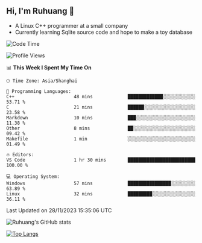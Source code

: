 ## Hi, I'm Ruhuang 👋

- A Linux C++ programmer at a small company
- Currently learning Sqlite source code and hope to make a toy database

<!--START_SECTION:waka-->
![Code Time](http://img.shields.io/badge/Code%20Time-52%20hrs%2056%20mins-blue)

![Profile Views](http://img.shields.io/badge/Profile%20Views-37-blue)

📊 **This Week I Spent My Time On** 

```text
🕑︎ Time Zone: Asia/Shanghai

💬 Programming Languages: 
C++                      48 mins             █████████████░░░░░░░░░░░░   53.71 % 
C                        21 mins             ██████░░░░░░░░░░░░░░░░░░░   23.58 % 
Markdown                 10 mins             ███░░░░░░░░░░░░░░░░░░░░░░   11.38 % 
Other                    8 mins              ██░░░░░░░░░░░░░░░░░░░░░░░   09.42 % 
Makefile                 1 min               ░░░░░░░░░░░░░░░░░░░░░░░░░   01.49 % 

🔥 Editors: 
VS Code                  1 hr 30 mins        █████████████████████████   100.00 % 

💻 Operating System: 
Windows                  57 mins             ████████████████░░░░░░░░░   63.89 % 
Linux                    32 mins             █████████░░░░░░░░░░░░░░░░   36.11 % 
```


 Last Updated on 28/11/2023 15:35:06 UTC
<!--END_SECTION:waka-->

![Ruhuang's GitHub stats](https://github-readme-stats.vercel.app/api?username=ruhuang2001&count_private=true&hide_title=true&show_icons=true&theme=vue)

[![Top Langs](https://github-readme-stats.vercel.app/api/top-langs/?username=ruhuang2001&layout=compact)](https://github.com/anuraghazra/github-readme-stats)
